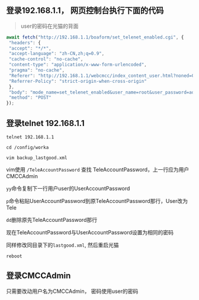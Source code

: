 ## 登录192.168.1.1， 网页控制台执行下面的代码

> user的密码在光猫的背面

```js
await fetch("http://192.168.1.1/boaform/set_telenet_enabled.cgi", {
 "headers": {
 "accept": "*/*",
 "accept-language": "zh-CN,zh;q=0.9",
 "cache-control": "no-cache",
 "content-type": "application/x-www-form-urlencoded",
 "pragma": "no-cache",
 "Referer": "http://192.168.1.1/webcmcc/index_content_user.html?noned=0.8596881449572085",
 "Referrer-Policy": "strict-origin-when-cross-origin"
 },
 "body": "mode_name=set_telenet_enabled&user_name=root&user_password=admin&telenet_enabled=1&default_flag=1",
 "method": "POST"
});
```

## 登录telnet 192.168.1.1

```shell
telnet 192.168.1.1

cd /config/worka

vim backup_lastgood.xml
```

vim使用 `/TeleAccountPassword` 查找 TeleAccountPassword，上一行应为用户CMCCAdmin

`yy`命令复制下一行用户user的UserAccountPassword

`p`命令粘贴UserAccountPassword到原TeleAccountPassword那行，User改为Tele

`dd`删除原先TeleAccountPassword那行

现在TeleAccountPassword与UserAccountPassword设置为相同的密码

同样修改同目录下的`lastgood.xml`, 然后重启光猫

```shell
reboot
```

## 登录CMCCAdmin

只需要改动用户名为CMCCAdmin， 密码使用user的密码
